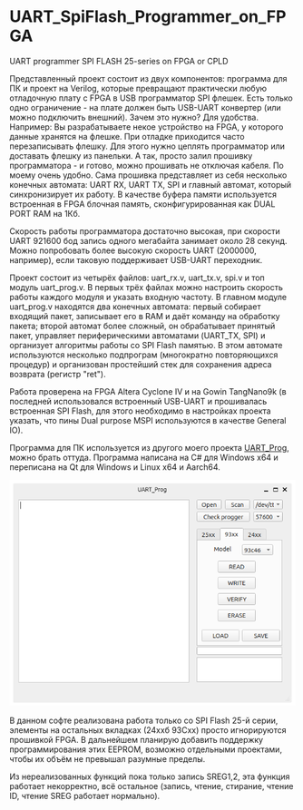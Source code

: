 # UART_SpiFlash_Programmer_on_FPGA
UART programmer SPI FLASH 25-series on FPGA or CPLD

Представленный проект состоит из двух компонентов: программа для ПК и проект на Verilog, которые превращают практически любую отладочную плату с FPGA в USB программатор SPI флешек. Есть только одно ограничение - на плате должен быть USB-UART конвертер (или можно подключить внешний).
Зачем это нужно? Для удобства. Например: Вы разрабатываете некое устройство на FPGA, у которого данные хранятся на флешке. При отладке приходится часто перезаписывать флешку. Для этого нужно цеплять программатор или доставать флешку из панельки. А так, просто залил прошивку программатора - и готово, можно прошивать не отключая кабеля. По моему очень удобно.
Сама прошивка представляет из себя несколько конечных автомата: UART RX, UART TX, SPI и главный автомат, который синхронизирует их работу. В качестве буфера памяти используется встроенная в FPGA блочная память, сконфигурированная как DUAL PORT RAM на 1Кб. 

Скорость работы программатора достаточно высокая, при скорости UART 921600 бод запись одного мегабайта занимает около 28 секунд. Можно попробовать более высокую скорость UART (2000000, например), если таковую поддерживает USB-UART переходник.

Проект состоит из четырёх файлов: uart_rx.v, uart_tx.v, spi.v и топ модуль uart_prog.v. В первых трёх файлах можно настроить скорость работы каждого модуля и указать входную частоту. В главном модуле uart_prog.v находятся два конечных автомата: первый собирает входящий пакет, записывает его в RAM и даёт команду на обработку пакета; второй автомат более сложный, он обрабатывает принятый пакет, управляет периферическими автоматами (UART_TX, SPI) и организует алгоритмы работы со SPI Flash памятью. В этом автомате используются несколько подпрограм (многократно повторяющихся процедур) и организован простейший стек для сохранения адреса возврата (регистр "ret").

Работа проверена на FPGA Altera Cyclone IV и на Gowin TangNano9k (в последней использовался встроенный USB-UART и прошивалась встроенная SPI Flash, для этого необходимо в настройках проекта указать, что пины Dual purpose MSPI используются в качестве General IO).

Программа для ПК используется из другого моего проекта [UART_Prog](https://github.com/AndrejChoo/uart_prog), можно брать оттуда. Программа написана на C# для Windows x64 и переписана на Qt для Windows и Linux x64 и Aarch64.

![soft](https://github.com/AndrejChoo/uart_prog/blob/main/software/soft.png)

В данном софте реализована работа только со SPI Flash 25-й серии, элементы на остальных вкладках (24ххб 93Схх) просто игнорируются прошивкой FPGA. В дальнейшем планирую добавить поддержку программирования этих EEPROM, возможно отдельными проектами, чтобы их объём не превышал разумные пределы.

Из нереализованных функций пока только запись SREG1,2, эта функция работает некорректно, всё остальное (запись, чтение, стирание, чтение ID, чтение SREG работает нормально).

